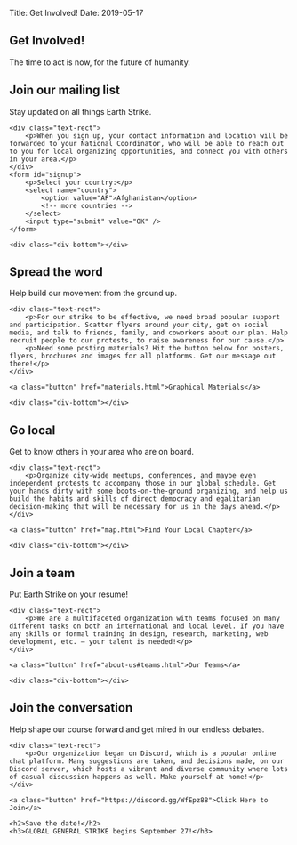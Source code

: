 Title: Get Involved!
Date: 2019-05-17
<section id="top" class="hero fullscreen">
	<div class="heading-rect">
		<h1>Get Involved!</h1>
		<p>The time to act is now, for the future of humanity.</p>
	</div>
</section>

<section class="banner">
	<div class="div-top"></div>
	<div class="div-bottom"></div>
</section>

<section id="join">
	<div class="heading-rect">
		<h2>Join our mailing list</h2>
		<p>Stay updated on all things Earth Strike.</p>
	</div>

	<div class="text-rect">
		<p>When you sign up, your contact information and location will be forwarded to your National Coordinator, who will be able to reach out to you for local organizing opportunities, and connect you with others in your area.</p>
	</div>
	<form id="signup">
		<p>Select your country:</p>
		<select name="country">
			<option value="AF">Afghanistan</option>
			<!-- more countries -->
		</select>
		<input type="submit" value="OK" />
	</form>

	<div class="div-bottom"></div>
</section>

<section id="materials">
	<div class="heading-rect">
		<h2>Spread the word</h2>
		<p>Help build our movement from the ground up.</p>
	</div>

	<div class="text-rect">
		<p>For our strike to be effective, we need broad popular support and participation. Scatter flyers around your city, get on social media, and talk to friends, family, and coworkers about our plan. Help recruit people to our protests, to raise awareness for our cause.</p>
		<p>Need some posting materials? Hit the button below for posters, flyers, brochures and images for all platforms. Get our message out there!</p>
	</div>

	<a class="button" href="materials.html">Graphical Materials</a>

	<div class="div-bottom"></div>
</section>

<section id="map">
	<div class="heading-rect">
		<h2>Go local</h2>
		<p>Get to know others in your area who are on board.</p>
	</div>

	<div class="text-rect">
		<p>Organize city-wide meetups, conferences, and maybe even independent protests to accompany those in our global schedule. Get your hands dirty with some boots-on-the-ground organizing, and help us build the habits and skills of direct democracy and egalitarian decision-making that will be necessary for us in the days ahead.</p>
	</div>

	<a class="button" href="map.html">Find Your Local Chapter</a>

	<div class="div-bottom"></div>
</section>

<section id="teams">
	<div class="heading-rect">
		<h2>Join a team</h2>
		<p>Put Earth Strike on your resume!</p>
	</div>

	<div class="text-rect">
		<p>We are a multifaceted organization with teams focused on many different tasks on both an international and local level. If you have any skills or formal training in design, research, marketing, web development, etc. – your talent is needed!</p>
	</div>

	<a class="button" href="about-us#teams.html">Our Teams</a>

	<div class="div-bottom"></div>
</section>

<section id="discord">
	<div class="heading-rect">
		<h2>Join the conversation</h2>
		<p>Help shape our course forward and get mired in our endless debates.</p>
	</div>

	<div class="text-rect">
		<p>Our organization began on Discord, which is a popular online chat platform. Many suggestions are taken, and decisions made, on our Discord server, which hosts a vibrant and diverse community where lots of casual discussion happens as well. Make yourself at home!</p>
	</div>

	<a class="button" href="https://discord.gg/WfEpz88">Click Here to Join</a>
</section>

<section class="banner">
	<div class="div-top"></div>

	<h2>Save the date!</h2>
	<h3>GLOBAL GENERAL STRIKE begins September 27!</h3>
</section>